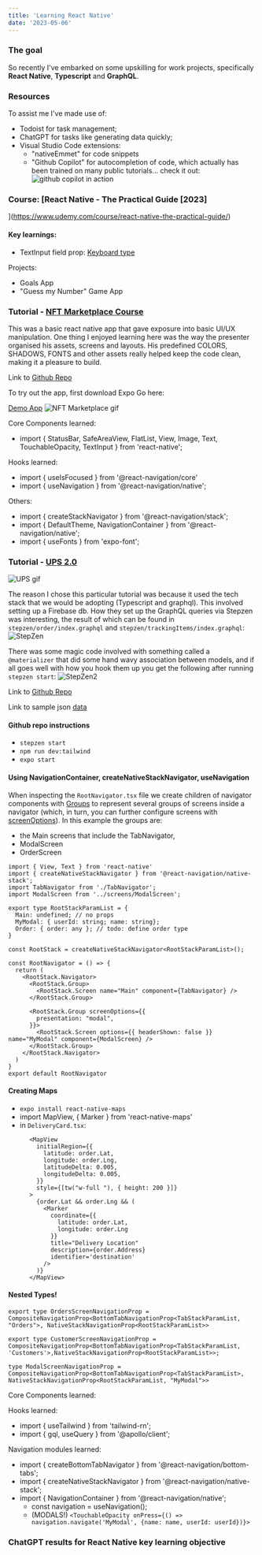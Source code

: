 ```yaml
---
title: 'Learning React Native'
date: '2023-05-06'
---
```



### The goal

So recently I've embarked on some upskilling for work projects, specifically **React Native**, **Typescript** and **GraphQL**.



### Resources

To assist me I've made use of:
- Todoist for task management;
- ChatGPT for tasks like generating data quickly;
- Visual Studio Code extensions:
  - "nativeEmmet" for code snippets
  - "Github Copilot" for autocompletion of code, which actually has been trained on many public tutorials... check it out:
![github copilot in action](/images/copilot_demo.gif)

### Course: [React Native - The Practical Guide \[2023\]
](https://www.udemy.com/course/react-native-the-practical-guide/)

#### Key learnings:
- TextInput field prop: [Keyboard type](https://reactnative.dev/docs/textinput)

Projects:
- Goals App
- "Guess my Number" Game App

### Tutorial - [NFT Marketplace Course](https://youtu.be/_ivIUCSOZ78)

This was a basic react native app that gave exposure into basic UI/UX manipulation. One thing I enjoyed learning here was the way the presenter organised his assets, screens and layouts. His predefined COLORS, SHADOWS, FONTS and other assets really helped keep the code clean, making it a pleasure to build.

Link to [Github Repo](https://github.com/sayf-ismail/react-native-nft-marketplace/tree/main)


To try out the app, first download Expo Go here:

[Demo App](https://expo.dev/@sayfcodes/nft_marketplace?serviceType=classic&distribution=expo-go)
![NFT Marketplace gif](/images/nft_mktplace_giphy.gif)

  Core Components learned:
  - import {
      StatusBar,
      SafeAreaView,
      FlatList,
      View,
      Image,
      Text,
      TouchableOpacity,
      TextInput
    } from 'react-native'; <br />

  Hooks learned:
  - import { useIsFocused } from '@react-navigation/core'
  - import { useNavigation } from '@react-navigation/native';

  Others:
  - import { createStackNavigator } from '@react-navigation/stack';
  - import { DefaultTheme, NavigationContainer } from '@react-navigation/native';
  - import { useFonts } from 'expo-font';

### Tutorial - [UPS 2.0](https://www.youtube.com/live/hvvWv2GLWss?feature=share)

![UPS gif](/images/ups_giphy.gif)

The reason I chose this particular tutorial was because it used the tech stack that we would be adopting (Typescript and graphql). This involved setting up a Firebase db. How they set up the GraphQL queries via Stepzen was interesting, the result of which can be found in `stepzen/order/index.graphql` and `stepzen/trackingItems/index.graphql`:
![StepZen](/images/stepzen_terminal_commands.png)

There was some magic code involved with something called a `@materializer` that did some hand wavy association between models, and if all goes well with how you hook them up you get the following after running `stepzen start`:
![StepZen2](/images/stepzen_2.png)

Link to [Github Repo](https://github.com/sayf-ismail/react-native-ups-clone)

Link to sample json [data](https://github.com/sonnysangha/UPS-2.0-Sample-Data/blob/main/sample_data.json)
#### Github repo instructions
- `stepzen start`
- `npm run dev:tailwind`
- `expo start`

#### Using NavigationContainer, createNativeStackNavigator, useNavigation

When inspecting the `RootNavigator.tsx` file we create children of navigator components with [Groups](https://reactnavigation.org/docs/group/) to represent several groups of screens inside a navigator (which, in turn, you can further configure screens with [screenOptions](https://reactnavigation.org/docs/screen-options/)). In this example the groups are:
- the Main screens that include the TabNavigator,
- ModalScreen
- OrderScreen

```tsx
import { View, Text } from 'react-native'
import { createNativeStackNavigator } from '@react-navigation/native-stack';
import TabNavigator from './TabNavigator';
import ModalScreen from '../screens/ModalScreen';

export type RootStackParamList = {
  Main: undefined; // no props
  MyModal: { userId: string; name: string};
  Order: { order: any }; // todo: define order type
}

const RootStack = createNativeStackNavigator<RootStackParamList>();

const RootNavigator = () => {
  return (
    <RootStack.Navigator>
      <RootStack.Group>
        <RootStack.Screen name="Main" component={TabNavigator} />
      </RootStack.Group>

      <RootStack.Group screenOptions={{
        presentation: "modal",
      }}>
        <RootStack.Screen options={{ headerShown: false }} name="MyModal" component={ModalScreen} />
      </RootStack.Group>
    </RootStack.Navigator>
  )
}
export default RootNavigator
```
#### Creating Maps
- `expo install react-native-maps`
- import MapView, { Marker } from 'react-native-maps'
- in `DeliveryCard.tsx`:
```tsx
      <MapView
        initialRegion={{
          latitude: order.Lat,
          longitude: order.Lng,
          latitudeDelta: 0.005,
          longitudeDelta: 0.005,
        }}
        style={[tw("w-full "), { height: 200 }]}
      >
        {order.Lat && order.Lng && (
          <Marker
            coordinate={{
              latitude: order.Lat,
              longitude: order.Lng
            }}
            title="Delivery Location"
            description={order.Address}
            identifier='destination'
          />
        )}
      </MapView>
```

#### Nested Types!

```tsx
export type OrdersScreenNavigationProp = CompositeNavigationProp<BottomTabNavigationProp<TabStackParamList, "Orders">, NativeStackNavigationProp<RootStackParamList>>

export type CustomerScreenNavigationProp = CompositeNavigationProp<BottomTabNavigationProp<TabStackParamList, 'Customers'>,NativeStackNavigationProp<RootStackParamList>>;

type ModalScreenNavigationProp = CompositeNavigationProp<BottomTabNavigationProp<TabStackParamList>, NativeStackNavigationProp<RootStackParamList, "MyModal">>
```

  Core Components learned:

  Hooks learned:
  - import { useTailwind } from 'tailwind-rn';
  - import { gql, useQuery } from '@apollo/client';

  Navigation modules learned:
  - import { createBottomTabNavigator } from '@react-navigation/bottom-tabs';
  - import { createNativeStackNavigator } from '@react-navigation/native-stack';
  - import { NavigationContainer } from '@react-navigation/native';
    - const navigation = useNavigation<CustomerScreenNavigationProp>();
    - (MODALS!) `<TouchableOpacity onPress={() => navigation.navigate('MyModal', {name: name, userId: userId})}>`


### ChatGPT results for React Native key learning objective

<!-- Section Title	Key Learning Objectives
Introduction to React Native	- Understand the basics of React Native and its architecture <br> - Understand the differences between React and React Native
Setting up your development environment	- Install and configure necessary tools for React Native development
Building user interfaces with React Native	- Create and style components <br> - Use Flexbox for layout <br> - Understand the component lifecycle
Managing state with React Native	- Work with state and props <br> - Use the useState and useEffect hooks <br> - Pass data between components
Navigation with React Native	- Use React Navigation to create navigation stacks, tabs, and drawers
Debugging and testing React Native apps	- Use the React Native debugger and Reactotron <br> - Write unit and integration tests <br> - Test with Expo
Using external APIs in React Native	- Make HTTP requests with Axios and Fetch <br> - Handle API responses <br> - Use asynchronous code with Promises and async/await
Working with different kinds of data in React Native	- Handle text input <br> - Use lists and FlatList <br> - Use images and camera
Adding animations to React Native apps	- Use the Animated API <br> - Create and animate components <br> - Use gesture responders
Push Notifications	- Implement push notifications using React Native Firebase <br> - Understand how to send push notifications to devices
Publishing your app	- Generate signed APKs for Android and IPA files for iOS <br> - Submit your app to the app stores <br> - Use OTA updates

Difficulty Level	Project Name	Features
Beginner	Tic Tac Toe	Build a simple tic tac toe game app, which includes the basics of creating a React Native app, handling user input, and updating the game state
Beginner	Weather App	Build a weather app that uses an API to fetch weather data based on a user's location, which includes building user interfaces, making network requests, and handling data
Intermediate	To-Do List	Build a to-do list app that includes functionality for adding, editing, and deleting tasks, which includes managing data with Redux, implementing navigation, and working with asynchronous storage
Intermediate	Instagram Clone	Build an Instagram clone app that includes features like posting images, adding captions, and liking posts, which includes integrating with a backend API, handling authentication, and managing complex data structures
Advanced	E-commerce App	Build an e-commerce app that includes features like browsing products, adding items to a shopping cart, and checking out, which includes integrating with a complex API, building custom animations, and handling complex user flows
Advanced	Video Streaming App	Build a video streaming app that includes features like streaming live and on-demand videos, managing user subscriptions, and handling payments, which includes working with advanced media APIs, integrating with third-party services, and handling complex user data -->

<!-- #### Heading 4

- Bullet

> A block quote.

* Some _emphasis_, **importance**, and `code`

[Test Link](https://google.com)

![Image](/images/syftr-profile-pic.png)

Horizontal rule:
*** -->

